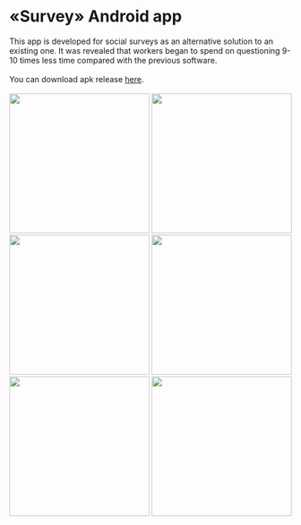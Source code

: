 # «Survey» Android app
This app is developed for social surveys as an alternative solution to an existing one. It was revealed that workers began to spend on questioning 9-10 times less time compared with the previous software.
</br></br>
You can download apk release [here](https://github.com/russdreamer/Survey-android-app/releases/).
</br></br>
<img src="https://pp.userapi.com/c849328/v849328174/1dfea4/VebcRk8Vu54.jpg" width="250">
<img src="https://pp.userapi.com/c849328/v849328174/1dfeae/fmp1YWFfNAM.jpg" width="250">
<img src="https://sun9-40.userapi.com/c849328/v849328174/1dfeb8/9aARvmpbYwc.jpg" width="250">
<img src="https://pp.userapi.com/c849328/v849328174/1dfec2/eL3WkImERyI.jpg" width="250">
<img src="https://pp.userapi.com/c849328/v849328174/1dfed6/GgZI5e0KElc.jpg" width="250">
<img src="https://pp.userapi.com/c849328/v849328174/1dfecc/Iq0Y_0cIEkM.jpg" width="250">
